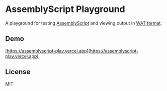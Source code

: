 # AssemblyScript Playground

A playground for testing [AssemblyScript](https://www.assemblyscript.org) and viewing output in [WAT format](https://docs.wasmtime.dev/wasm-wat.html).

## Demo

[https://assemblyscript-play.vercel.app](https://assemblyscript-play.vercel.app)

## License

MIT
